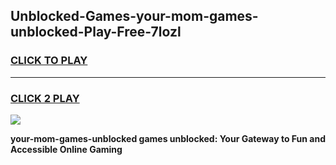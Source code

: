 
## Unblocked-Games-your-mom-games-unblocked-Play-Free-7lozl
<h3>
<a href="https://premium76.site?title=your-mom-games-unblocked&ref=18A">CLICK TO PLAY</a></h3>
<hr>

<h3>
<a href="https://premium76.site?title=your-mom-games-unblocked&ref=18A">CLICK 2 PLAY</a>
  
</h3>

<a href="https://premium76.site?title=your-mom-games-unblocked&ref=18A"><img src="https://clearcache.store/games.png"></a>


**your-mom-games-unblocked games unblocked: Your Gateway to Fun and Accessible Online Gaming**

